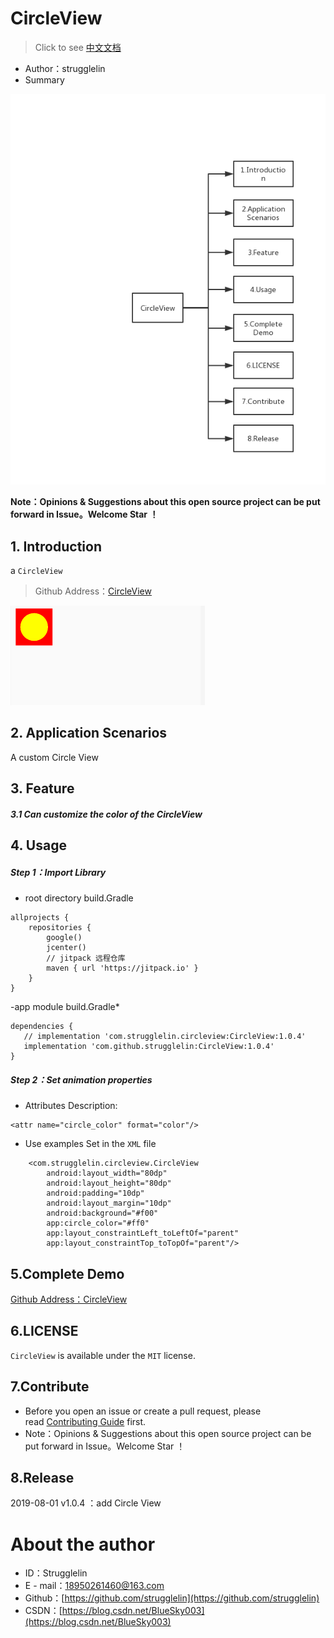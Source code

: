 # CircleView
>  Click to see [中文文档](https://github.com/strugglelin/CircleView/blob/master/README.md)
- Author：strugglelin
- Summary


![示意图](https://raw.githubusercontent.com/strugglelin/CircleView/master/image/Introduction-en.png)


**Note：Opinions & Suggestions about this open source project can be put forward in Issue。Welcome Star ！**

## 1. Introduction
a `CircleView`
>Github Address：[CircleView](https://github.com/strugglelin/CircleView)

![示意图](https://raw.githubusercontent.com/strugglelin/CircleView/master/image/circleview.png)


## 2. Application Scenarios
A custom Circle View


## 3. Feature

##### 3.1 Can customize the color of the CircleView


## 4. Usage

##### Step 1：Import Library

- root directory build.Gradle

```
allprojects {
    repositories {
        google()
        jcenter()
        // jitpack 远程仓库
        maven { url 'https://jitpack.io' }
    }
}
```

-app module build.Gradle*

```
dependencies {
   // implementation 'com.strugglelin.circleview:CircleView:1.0.4'
   implementation 'com.github.strugglelin:CircleView:1.0.4'
}
```

##### Step 2：Set animation properties
- Attributes Description:

```
<attr name="circle_color" format="color"/>
```

- Use examples
Set in the ` XML ` file

```
    <com.strugglelin.circleview.CircleView
        android:layout_width="80dp"
        android:layout_height="80dp"
        android:padding="10dp"
        android:layout_margin="10dp"
        android:background="#f00"
        app:circle_color="#ff0"
        app:layout_constraintLeft_toLeftOf="parent"
        app:layout_constraintTop_toTopOf="parent"/>
```

## 5.Complete Demo
[Github Address：CircleView](https://github.com/strugglelin/CircleView)


## 6.LICENSE

`CircleView` is available under the `MIT` license.

## 7.Contribute
- Before you open an issue or create a pull request, please read [Contributing Guide](https://github.com/strugglelin/CircleView/blob/master/CONTRIBUTING.md) first.
- Note：Opinions & Suggestions about this open source project can be put forward in Issue。Welcome Star ！

## 8.Release
2019-08-01 v1.0.4 ：add Circle View

# About the author
- ID：Strugglelin
- E - mail：[18950261460@163.com](18950261460@163.com)
- Github：[https://github.com/strugglelin](https://github.com/strugglelin)
- CSDN：[https://blog.csdn.net/BlueSky003](https://blog.csdn.net/BlueSky003)